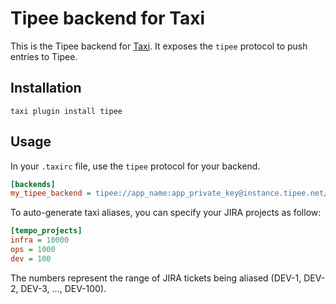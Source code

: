 Tipee backend for Taxi
======================

This is the Tipee backend for [Taxi](https://github.com/sephii/taxi). It
exposes the `tipee` protocol to push entries to Tipee.

Installation
------------

```shell
taxi plugin install tipee
```

Usage
-----

In your `.taxirc` file, use the `tipee` protocol for your backend.

```ini
[backends]
my_tipee_backend = tipee://app_name:app_private_key@instance.tipee.net/api/?person=person_id
```

To auto-generate taxi aliases, you can specify your JIRA projects as follow:

```ini
[tempo_projects]
infra = 10000
ops = 1000
dev = 100
```

The numbers represent the range of JIRA tickets being aliased (DEV-1, DEV-2, DEV-3, ..., DEV-100).
